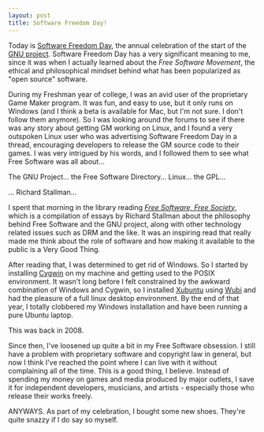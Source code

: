 ```yaml
---
layout: post
title: Software Freedom Day!
---
```


Today is [Software Freedom Day](http://softwarefreedomday.org), the annual celebration of the start of the [GNU project](http://gnu.org). Software Freedom Day has a very significant meaning to me, since it was when I actually learned about the *Free Software Movement*, the ethical and philosophical mindset behind what has been popularized as "open source" software.

During my Freshman year of college, I was an avid user of the proprietary Game Maker program. It was fun, and easy to use, but it only runs on Windows (and I think a beta is available for Mac, but I'm not sure. I don't follow them anymore). So I was looking around the forums to see if there was any story about getting GM working on Linux, and I found a very outspoken Linux user who was advertising Software Freedom Day in a thread, encouraging developers to release the GM source code to their games. I was very intrigued by his words, and I followed them to see what Free Software was all about...

The GNU Project... the Free Software Directory... Linux... the GPL...

... Richard Stallman...

I spent that morning in the library reading *[Free Software, Free Society](http://shop.fsf.org/product/free-software-free-society-2/)*, which is a compilation of essays by Richard Stallman about the philosophy behind Free Software and the GNU project, along with other technology related issues such as DRM and the like. It was an inspiring read that really made me think about the role of software and how making it available to the public is a Very Good Thing.

After reading that, I was determined to get rid of Windows. So I started by installing [Cygwin](http://cygwin.com) on my machine and getting used to the POSIX environment. It wasn't long before I felt constrained by the awkward combination of Windows and Cygwin, so I installed [Xubuntu](http://xubuntu.org) using [Wubi](http://www.ubuntu.com/download/ubuntu/windows-installer) and had the pleasure of a full linux desktop environment. By the end of that year, I totally clobbered my Windows installation and have been running a pure Ubuntu laptop.

This was back in 2008.

Since then, I've loosened up quite a bit in my Free Software obsession. I still have a problem with proprietary software and copyright law in general, but now I think I've reached the point where I can live with it without complaining all of the time. This is a good thing, I believe. Instead of spending my money on games and media produced by major outlets, I save it for independent developers, musicians, and artists - especially those who release their works freely.

ANYWAYS. As part of my celebration, I bought some new shoes. They're quite snazzy if I do say so myself.
